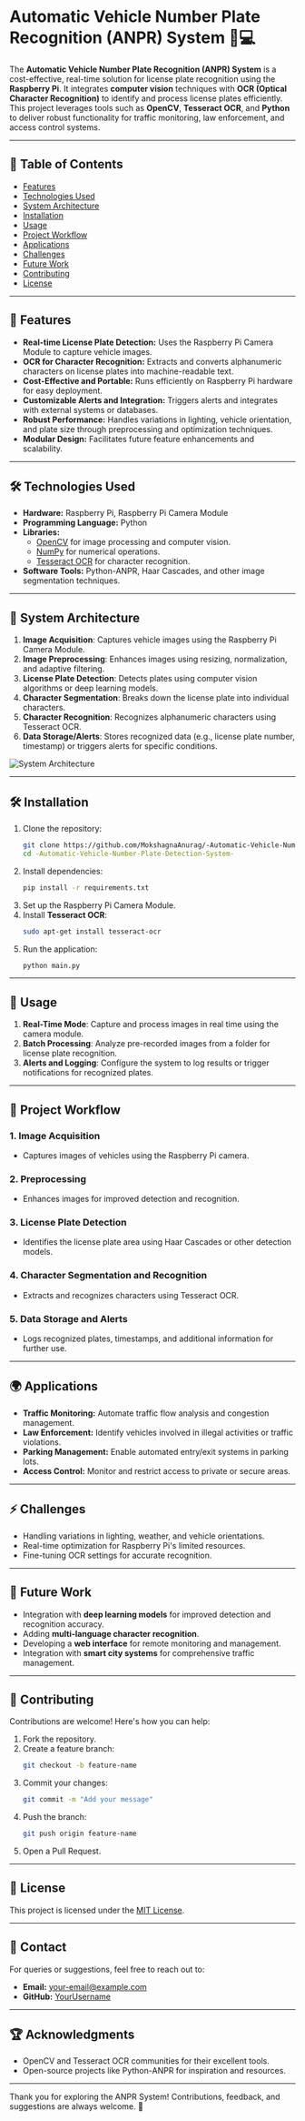 # Automatic Vehicle Number Plate Recognition (ANPR) System 🚗💻

The **Automatic Vehicle Number Plate Recognition (ANPR) System** is a cost-effective, real-time solution for license plate recognition using the **Raspberry Pi**. It integrates **computer vision** techniques with **OCR (Optical Character Recognition)** to identify and process license plates efficiently. This project leverages tools such as **OpenCV**, **Tesseract OCR**, and **Python** to deliver robust functionality for traffic monitoring, law enforcement, and access control systems.

---

## 📖 Table of Contents
- [Features](#features)
- [Technologies Used](#technologies-used)
- [System Architecture](#system-architecture)
- [Installation](#installation)
- [Usage](#usage)
- [Project Workflow](#project-workflow)
- [Applications](#applications)
- [Challenges](#challenges)
- [Future Work](#future-work)
- [Contributing](#contributing)
- [License](#license)

---

## 🚀 Features
- **Real-time License Plate Detection:** Uses the Raspberry Pi Camera Module to capture vehicle images.
- **OCR for Character Recognition:** Extracts and converts alphanumeric characters on license plates into machine-readable text.
- **Cost-Effective and Portable:** Runs efficiently on Raspberry Pi hardware for easy deployment.
- **Customizable Alerts and Integration:** Triggers alerts and integrates with external systems or databases.
- **Robust Performance:** Handles variations in lighting, vehicle orientation, and plate size through preprocessing and optimization techniques.
- **Modular Design:** Facilitates future feature enhancements and scalability.

---

## 🛠️ Technologies Used
- **Hardware:** Raspberry Pi, Raspberry Pi Camera Module
- **Programming Language:** Python
- **Libraries:**
  - [OpenCV](https://opencv.org/) for image processing and computer vision.
  - [NumPy](https://numpy.org/) for numerical operations.
  - [Tesseract OCR](https://github.com/tesseract-ocr/tesseract) for character recognition.
- **Software Tools:** Python-ANPR, Haar Cascades, and other image segmentation techniques.

---

## 📐 System Architecture
1. **Image Acquisition**: Captures vehicle images using the Raspberry Pi Camera Module.
2. **Image Preprocessing**: Enhances images using resizing, normalization, and adaptive filtering.
3. **License Plate Detection**: Detects plates using computer vision algorithms or deep learning models.
4. **Character Segmentation**: Breaks down the license plate into individual characters.
5. **Character Recognition**: Recognizes alphanumeric characters using Tesseract OCR.
6. **Data Storage/Alerts**: Stores recognized data (e.g., license plate number, timestamp) or triggers alerts for specific conditions.

![System Architecture](https://via.placeholder.com/800x400.png?text=System+Architecture+Diagram)

---

## 🛠️ Installation
1. Clone the repository:
   ```bash
   git clone https://github.com/MokshagnaAnurag/-Automatic-Vehicle-Number-Plate-Detection-System-.git
   cd -Automatic-Vehicle-Number-Plate-Detection-System-
   ```
2. Install dependencies:
   ```bash
   pip install -r requirements.txt
   ```
3. Set up the Raspberry Pi Camera Module.
4. Install **Tesseract OCR**:
   ```bash
   sudo apt-get install tesseract-ocr
   ```
5. Run the application:
   ```bash
   python main.py
   ```

---

## 🎯 Usage
1. **Real-Time Mode**: Capture and process images in real time using the camera module.
2. **Batch Processing**: Analyze pre-recorded images from a folder for license plate recognition.
3. **Alerts and Logging**: Configure the system to log results or trigger notifications for recognized plates.

---

## 📂 Project Workflow
### 1. Image Acquisition
- Captures images of vehicles using the Raspberry Pi camera.

### 2. Preprocessing
- Enhances images for improved detection and recognition.

### 3. License Plate Detection
- Identifies the license plate area using Haar Cascades or other detection models.

### 4. Character Segmentation and Recognition
- Extracts and recognizes characters using Tesseract OCR.

### 5. Data Storage and Alerts
- Logs recognized plates, timestamps, and additional information for further use.

---

## 🌍 Applications
- **Traffic Monitoring:** Automate traffic flow analysis and congestion management.
- **Law Enforcement:** Identify vehicles involved in illegal activities or traffic violations.
- **Parking Management:** Enable automated entry/exit systems in parking lots.
- **Access Control:** Monitor and restrict access to private or secure areas.

---

## ⚡ Challenges
- Handling variations in lighting, weather, and vehicle orientations.
- Real-time optimization for Raspberry Pi's limited resources.
- Fine-tuning OCR settings for accurate recognition.

---

## 🔮 Future Work
- Integration with **deep learning models** for improved detection and recognition accuracy.
- Adding **multi-language character recognition**.
- Developing a **web interface** for remote monitoring and management.
- Integration with **smart city systems** for comprehensive traffic management.

---

## 🤝 Contributing
Contributions are welcome! Here's how you can help:
1. Fork the repository.
2. Create a feature branch:
   ```bash
   git checkout -b feature-name
   ```
3. Commit your changes:
   ```bash
   git commit -m "Add your message"
   ```
4. Push the branch:
   ```bash
   git push origin feature-name
   ```
5. Open a Pull Request.

---

## 📝 License
This project is licensed under the [MIT License](LICENSE).

---

## 📧 Contact
For queries or suggestions, feel free to reach out to:
- **Email:** your-email@example.com
- **GitHub:** [YourUsername](https://github.com/yourusername)

---

## 🏆 Acknowledgments
- OpenCV and Tesseract OCR communities for their excellent tools.
- Open-source projects like Python-ANPR for inspiration and resources.

---

Thank you for exploring the ANPR System! Contributions, feedback, and suggestions are always welcome. 🚀
